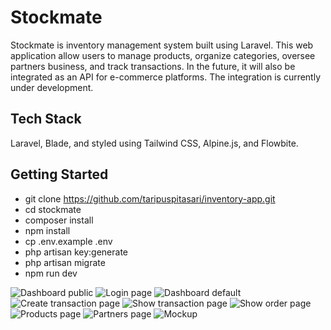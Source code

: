 # Stockmate

Stockmate is inventory management system built using Laravel. This web application allow users to manage products, organize categories, oversee partners business, and track transactions. In the future, it will also be integrated as an API for e-commerce platforms. The integration is currently under development.

## Tech Stack

Laravel, Blade, and styled using Tailwind CSS, Alpine.js, and Flowbite.

## Getting Started

-   git clone https://github.com/taripuspitasari/inventory-app.git
-   cd stockmate
-   composer install
-   npm install
-   cp .env.example .env
-   php artisan key:generate
-   php artisan migrate
-   npm run dev

![Dashboard public](docs/images/image.png)
![Login page](docs/images/image-1.png)
![Dashboard default](docs/images/image-2.png)
![Create transaction page](docs/images/image-3.png)
![Show transaction page](docs/images/image-4.png)
![Show order page](docs/images/image-5.png)
![Products page](docs/images/image-6.png)
![Partners page](docs/images/image-7.png)
![Mockup](docs/images/mockup.png)

